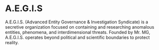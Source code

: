 # A.E.G.I.S
A.E.G.I.S. (Advanced Entity Governance &amp; Investigation Syndicate) is a secretive organization focused on containing and researching anomalous entities, phenomena, and interdimensional threats. Founded by Mr. MG, A.E.G.I.S. operates beyond political and scientific boundaries to protect reality.

